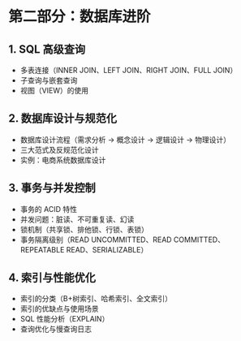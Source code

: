 # **第二部分：数据库进阶**
## 1. **SQL 高级查询**

   * 多表连接（INNER JOIN、LEFT JOIN、RIGHT JOIN、FULL JOIN）
   * 子查询与嵌套查询
   * 视图（VIEW）的使用
## 2. **数据库设计与规范化**

   * 数据库设计流程（需求分析 → 概念设计 → 逻辑设计 → 物理设计）
   * 三大范式及反规范化设计
   * 实例：电商系统数据库设计

## 3. **事务与并发控制**

   * 事务的 ACID 特性
   * 并发问题：脏读、不可重复读、幻读
   * 锁机制（共享锁、排他锁、行锁、表锁）
   * 事务隔离级别（READ UNCOMMITTED、READ COMMITTED、REPEATABLE READ、SERIALIZABLE）

## 4. **索引与性能优化**

   * 索引的分类（B+树索引、哈希索引、全文索引）
   * 索引的优缺点与使用场景
   * SQL 性能分析（EXPLAIN）
   * 查询优化与慢查询日志



